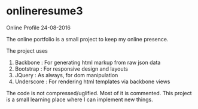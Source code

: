 # onlineresume3
Online Profile
24-08-2016

The online portfolio is a small project to keep my online presence.

The project uses
1. Backbone : For generating html markup from raw json data
2. Bootstrap : For responsive design and layouts
3. JQuery : As always, for dom manipulation
4. Underscore : For rendering html templates via backbone views

The code is not compressed/uglified. Most of it is commented. 
This project is a small learning place where I can implement new things. 